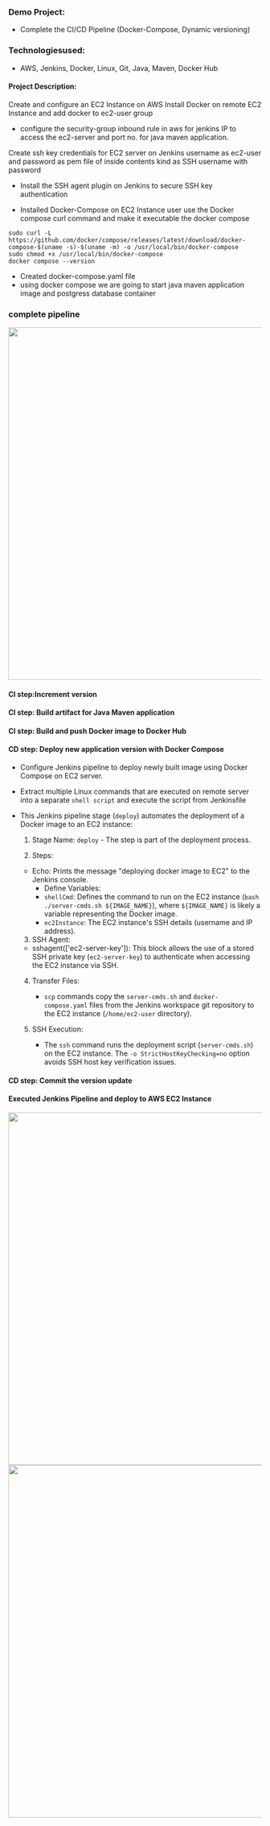 ###  Demo Project:
*  Complete the CI/CD Pipeline (Docker-Compose, Dynamic versioning) 

### Technologiesused:
* AWS, Jenkins, Docker, Linux, Git, Java, Maven, Docker Hub

#### Project Description:


Create and configure an EC2 Instance on AWS
Install Docker on remote EC2 Instance and add docker to ec2-user group
* configure the security-group inbound rule in aws for jenkins IP to access the ec2-server and port no.  for java maven application.

Create ssh key credentials for EC2 server on Jenkins username as ec2-user and password as pem file of inside contents  kind as SSH username with password 
* Install the  SSH agent plugin on Jenkins to  secure SSH key authentication


* Installed Docker-Compose on EC2 Instance user use the Docker compose curl command and make it executable  the docker compose 

```
sudo curl -L https://github.com/docker/compose/releases/latest/download/docker-compose-$(uname -s)-$(uname -m) -o /usr/local/bin/docker-compose
sudo chmod +x /usr/local/bin/docker-compose
docker compose --version
```

*  Created docker-compose.yaml file
*  using docker compose we are going to start java maven application image and postgress database  container

 ### complete pipeline 


<img src="(https://github.com/user-attachments/assets/71fd4949-80be-474d-8adf-028a9f5102e8" width="700">

#### CI step:Increment version 
#### CI step: Build artifact for Java Maven application 
#### CI step: Build and push Docker image to Docker Hub 
#### CD step: Deploy new application version with Docker Compose
 * Configure Jenkins pipeline to deploy newly built image using Docker Compose on EC2 server.
 *  Extract multiple Linux commands that are executed on remote server into a separate ```shell script``` and execute the script from Jenkinsfile

 * This Jenkins pipeline stage (```deploy```) automates the deployment of a Docker image to an EC2 instance:
   1. Stage Name: ```deploy``` - The step is part of the deployment process.

   2. Steps:

   * Echo: Prints the message "deploying docker image to EC2" to the Jenkins console.
      * Define Variables:
      * ```shellCmd```: Defines the command to run on the EC2 instance (```bash ./server-cmds.sh ${IMAGE_NAME}```), where ```${IMAGE_NAME}``` is likely a variable representing the Docker image.
      * ```ec2Instance```: The EC2 instance's SSH details (username and IP address).
   3. SSH Agent:

   * sshagent(['ec2-server-key']): This block allows the use of a stored SSH private key (```ec2-server-key```) to authenticate when accessing the EC2 instance via SSH.
   4. Transfer Files:

        * ```scp``` commands copy the ```server-cmds.sh``` and ```docker-compose.yaml``` files from the Jenkins workspace git repository to the EC2 instance (```/home/ec2-user``` directory).
    5. SSH Execution:

        * The ```ssh``` command runs the deployment script (```server-cmds.sh```) on the EC2 instance. The ```-o StrictHostKeyChecking=no``` option avoids SSH host key verification issues.
 #### CD step: Commit the version update

#### Executed Jenkins Pipeline and deploy to AWS EC2 Instance


<img src="https://github.com/user-attachments/assets/e65b4435-72e3-4026-97e4-a7fe0884af1c" width="700">



<img src="https://github.com/user-attachments/assets/7bbf52e4-0775-45b9-8dff-9e62b27a7d51" width="700">

